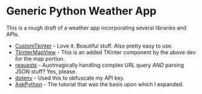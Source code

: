 # Generic Python Weather App
This is a rough draft of a weather app incorporating several libraries and APIs.
 
- [CustomTkinter](https://github.com/TomSchimansky/CustomTkinter) - Love it. Beautiful stuff. Also pretty easy to use.
- [TkinterMapView](https://github.com/TomSchimansky/TkinterMapView) - This is an added TKinter component by the above dev for the map portion.
- [requests](https://requests.readthedocs.io/en/latest/) - Auotmagically handling complex URL query *AND* parsing JSON stuff? Yes, please.
- [dotenv](https://github.com/theskumar/python-dotenv) - Used this to obfuscate my API key.
- [AskPython](https://www.askpython.com/python/examples/gui-weather-app-in-python) - The tutorial that was the basis upon which I expanded.
 
